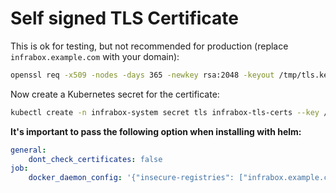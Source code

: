 # Self signed TLS Certificate
This is ok for testing, but not recommended for production (replace `infrabox.example.com` with your domain):

```bash
openssl req -x509 -nodes -days 365 -newkey rsa:2048 -keyout /tmp/tls.key -out /tmp/tls.crt -subj "/CN=infrabox.example.com"
```

Now create a Kubernetes secret for the certificate:

```bash
kubectl create -n infrabox-system secret tls infrabox-tls-certs --key /tmp/tls.key --cert /tmp/tls.crt
```

**It's important to pass the following option when installing with helm:**

```yaml
general:
    dont_check_certificates: false
job:
    docker_daemon_config: '{"insecure-registries": ["infrabox.example.com"]}'
```
